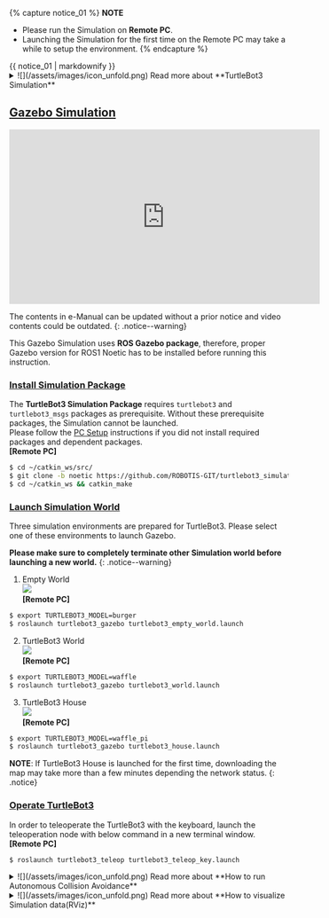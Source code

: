 
{% capture notice_01 %}
**NOTE**
- Please run the Simulation on **Remote PC**.
- Launching the Simulation for the first time on the Remote PC may take a while to setup the environment.
{% endcapture %}
<div class="notice--info">{{ notice_01 | markdownify }}</div>

<details>
<summary>
![](/assets/images/icon_unfold.png) Read more about **TurtleBot3 Simulation**
</summary>
TurtleBot3 supports simulation development environment that can be programmed and developed with a virtual robot in the simulation. There are two development environments to do this, one is using a **fake node with 3D visualization tool RViz**, and the other is using the **3D robot simulator Gazebo**.

- The **fake node** is suitable for testing with the robot model and movement, but it does not support sensors.
-  If you need to perform SLAM or Navigation, **Gazebo** would be a feasible solution as it supports sensors such as IMU, LDS, and camera.

In this instruction, Gazebo will be mainly introduced which is most widely used among ROS developers.

- **Gazebo Tutorials** : [http://gazebosim.org/tutorials](http://gazebosim.org/tutorials)
</details>

## [Gazebo Simulation](#gazebo-simulation)

<iframe width="560" height="315" src="https://www.youtube.com/embed/UzOoJ6a_mOg" frameborder="0" allow="autoplay; encrypted-media" allowfullscreen></iframe>

The contents in e-Manual can be updated without a prior notice and video contents could be outdated.
{: .notice--warning}

This Gazebo Simulation uses **ROS Gazebo package**, therefore, proper Gazebo version for ROS1 Noetic has to be installed before running this instruction.


### [Install Simulation Package](#install-simulation-package)
The **TurtleBot3 Simulation Package** requires `turtlebot3` and `turtlebot3_msgs` packages as prerequisite. Without these prerequisite packages, the Simulation cannot be launched.  
Please follow the [PC Setup](/docs/en/platform/turtlebot3/quick-start/) instructions if you did not install required packages and dependent packages.  
**[Remote PC]**  
```bash
$ cd ~/catkin_ws/src/
$ git clone -b noetic https://github.com/ROBOTIS-GIT/turtlebot3_simulations.git
$ cd ~/catkin_ws && catkin_make
```

### [Launch Simulation World](#launch-simulation-world)

Three simulation environments are prepared for TurtleBot3. Please select one of these environments to launch Gazebo.  

**Please make sure to completely terminate other Simulation world before launching a new world.**
{: .notice--warning}

1. Empty World  
![](/assets/images/platform/turtlebot3/simulation/turtlebot3_empty_world.png)  
**[Remote PC]**  
```bash
$ export TURTLEBOT3_MODEL=burger
$ roslaunch turtlebot3_gazebo turtlebot3_empty_world.launch
```

2. TurtleBot3 World  
![](/assets/images/platform/turtlebot3/simulation/turtlebot3_world_bugger.png)  
**[Remote PC]**  
```bash
$ export TURTLEBOT3_MODEL=waffle
$ roslaunch turtlebot3_gazebo turtlebot3_world.launch
```

3. TurtleBot3 House  
![](/assets/images/platform/turtlebot3/simulation/turtlebot3_house.png)  
**[Remote PC]**  
```bash
$ export TURTLEBOT3_MODEL=waffle_pi
$ roslaunch turtlebot3_gazebo turtlebot3_house.launch
```

**NOTE**: If TurtleBot3 House is launched for the first time, downloading the map may take more than a few minutes depending the network status.
{: .notice}


### [Operate TurtleBot3](#operate-turtlebot3)

In order to teleoperate the TurtleBot3 with the keyboard, launch the teleoperation node with below command in a new terminal window.  
**[Remote PC]**  
```bash
$ roslaunch turtlebot3_teleop turtlebot3_teleop_key.launch
```

<details>
<summary>
![](/assets/images/icon_unfold.png) Read more about **How to run Autonomous Collision Avoidance**
</summary>
A simple collision avoidance node is prepared which keeps certain distance from obstacles and make turns to avoid collision.  
In order to autonomously drive a TurtleBot3 in the **TurtleBot3 world**, please follow the instruction below.

1. Terminate the turtlebot3_teleop_key node by entering `Ctrl` + `C` to the terminal that runs the teleop node.

2. Enter the below command to the terminal.  
**[Remote PC]**  
```bash
$ roslaunch turtlebot3_gazebo turtlebot3_simulation.launch
```
</details>

<details>
<summary>
![](/assets/images/icon_unfold.png) Read more about **How to visualize Simulation data(RViz)**
</summary>
RViz visualizes published topics while simulation is running. You can launch RViz in a new terminal window by entering below command.  
**[Remote PC]**  
```bash
$ roslaunch turtlebot3_gazebo turtlebot3_gazebo_rviz.launch
```

![](/assets/images/platform/turtlebot3/simulation/turtlebot3_gazebo_rviz.png)
</details>
